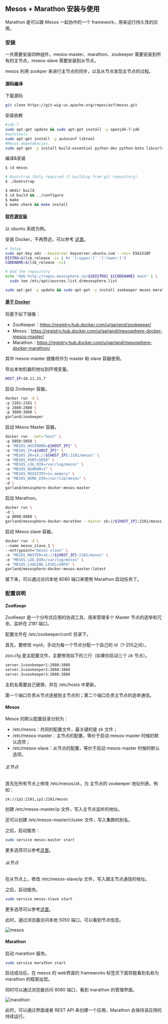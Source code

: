 ## Mesos + Marathon 安装与使用

Marathon 是可以跟 Mesos 一起协作的一个 framework，用来运行持久性的应用。

### 安装
一共需要安装四种组件，mesos-master、marathon、zookeeper 需要安装到所有的主节点，mseos-slave 需要安装到从节点。

mesos 利用 zookper 来进行主节点的同步，以及从节点发现主节点的过程。

#### 源码编译

下载源码
```sh
git clone https://git-wip-us.apache.org/repos/asf/mesos.git
```

安装依赖

```sh
#jdk-7
sudo apt-get update && sudo apt-get install -y openjdk-7-jdk
#autotools
sudo apt-get install -y autoconf libtool
#Mesos dependencies.
sudo apt-get -y install build-essential python-dev python-boto libcurl4-nss-dev libsasl2-dev maven libapr1-dev libsvn-dev
```

编译&安装
```sh
$ cd mesos

# Bootstrap (Only required if building from git repository).
$ ./bootstrap

$ mkdir build
$ cd build && ../configure
$ make
$ make check && make install
```

#### [软件源安装](https://mesosphere.com/downloads/)
以 ubuntu 系统为例。

安装 Docker，不再赘述，可以参考 [这里](http://yeasy.gitbooks.io/docker_practice/content/install/index.html)。

```sh
# Setup
sudo apt-key adv --keyserver keyserver.ubuntu.com --recv E56151BF
DISTRO=$(lsb_release -is | tr '[:upper:]' '[:lower:]')
CODENAME=$(lsb_release -cs)

# Add the repository
echo "deb http://repos.mesosphere.io/${DISTRO} ${CODENAME} main" | \
  sudo tee /etc/apt/sources.list.d/mesosphere.list

sudo apt-get -y update && sudo apt-get -y install zookeeper mesos marathon
```

#### [基于 Docker](https://github.com/sekka1/mesosphere-docker)
将基于如下镜像：

* ZooKeeper：https://registry.hub.docker.com/u/garland/zookeeper/
* Mesos：https://registry.hub.docker.com/u/garland/mesosphere-docker-mesos-master/
* Marathon：https://registry.hub.docker.com/u/garland/mesosphere-docker-marathon/

其中 mesos-master 镜像将作为 master 和 slave 容器使用。

导出本地机器的地址到环境变量。
```sh
HOST_IP=10.11.31.7
```

启动 Zookeepr 容器。
```sh
docker run -d \
-p 2181:2181 \
-p 2888:2888 \
-p 3888:3888 \
garland/zookeeper
```

启动 Mesos Master 容器。
```sh
docker run --net="host" \
-p 5050:5050 \
-e "MESOS_HOSTNAME=${HOST_IP}" \
-e "MESOS_IP=${HOST_IP}" \
-e "MESOS_ZK=zk://${HOST_IP}:2181/mesos" \
-e "MESOS_PORT=5050" \
-e "MESOS_LOG_DIR=/var/log/mesos" \
-e "MESOS_QUORUM=1" \
-e "MESOS_REGISTRY=in_memory" \
-e "MESOS_WORK_DIR=/var/lib/mesos" \
-d \
garland/mesosphere-docker-mesos-master
```

启动 Marathon。
```sh
docker run \
-d \
-p 8080:8080 \
garland/mesosphere-docker-marathon --master zk://${HOST_IP}:2181/mesos --zk zk://${HOST_IP}:2181/marathon
```

启动 Mesos slave 容器。
```sh
docker run -d \
--name mesos_slave_1 \
--entrypoint="mesos-slave" \
-e "MESOS_MASTER=zk://${HOST_IP}:2181/mesos" \
-e "MESOS_LOG_DIR=/var/log/mesos" \
-e "MESOS_LOGGING_LEVEL=INFO" \
garland/mesosphere-docker-mesos-master:latest
```

接下来，可以通过访问本地 8080 端口来使用 Marathon 启动任务了。


### 配置说明

#### ZooKeepr

ZooKeepr 是一个分布式应用的协调工具，用来管理多个 Master 节点的选举和冗余，监听在 2181 端口。

配置文件在 /etc/zookeeper/conf/ 目录下。

首先，要修改 myid，手动为每一个节点分配一个自己的 id（1-255之间）。

zoo.cfg 是主配置文件，主要修改如下的三行（如果你启动三个 zk 节点）。
```sh
server.1=zookeeper1:2888:3888
server.2=zookeeper2:2888:3888
server.3=zookeeper3:2888:3888
```

主机名需要自己替换，并在 /etc/hosts 中更新。

第一个端口负责从节点连接到主节点的；第二个端口负责主节点的选举通信。

#### Mesos

Mesos 的默认配置目录分别为：

* /etc/mesos：共同的配置文件，最关键的是 zk 文件；
* /etc/mesos-master：主节点的配置，等价于启动 mesos-master 时候的默认选项；
* /etc/mesos-slave：从节点的配置，等价于启动 mesos-master 时候的默认选项。

###### 主节点
首先在所有节点上修改 /etc/mesos/zk，为 主节点的 zookeeper 地址列表，例如：
```sh
zk://ip1:2181,ip2:2181/mesos
```
创建 /etc/mesos-master/ip 文件，写入主节点监听的地址。

还可以创建 /etc/mesos-master/cluster 文件，写入集群的别名。

之后，启动服务：
```sh
sudo service mesos-master start
```
更多选项可以参考[这里](http://open.mesosphere.com/reference/mesos-master/)。

###### 从节点

在从节点上，修改 /etc/mesos-slave/ip 文件，写入跟主节点通信的地址。

之后，启动服务。
```sh
sudo service mesos-slave start
```

更多选项可以参考[这里](http://open.mesosphere.com/reference/mesos-slave/)。

此时，通过浏览器访问本地 5050 端口，可以看到节点信息。

![mesos](../_images/mesos.png)

#### Marathon
启动 marathon 服务。
```sh
sudo service marathon start
```

启动成功后，在 mesos 的 web界面的 frameworks 标签页下面将能看到名称为 marathon 的框架出现。

同时可以通过浏览器访问 8080 端口，看到 marathon 的管理界面。

![marathon](../_images/marathon.png)

此时，可以通过界面或者 REST API 来创建一个应用，Marathon 会保持该应用的持续运行。
